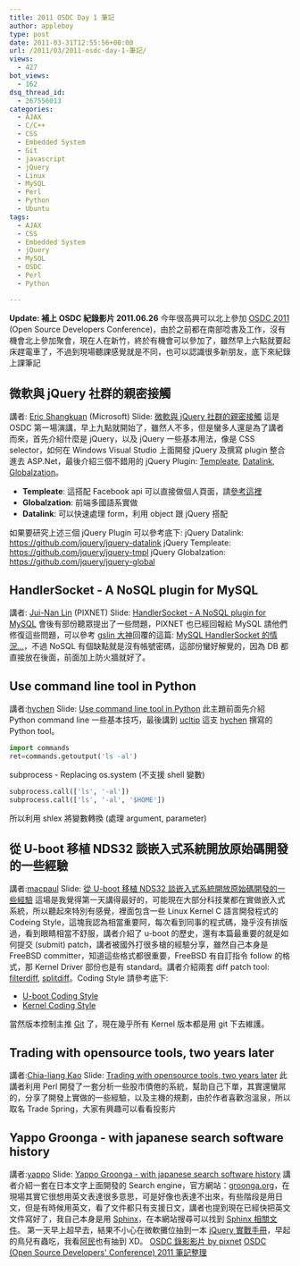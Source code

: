```yaml
---
title: 2011 OSDC Day 1 筆記
author: appleboy
type: post
date: 2011-03-31T12:55:56+00:00
url: /2011/03/2011-osdc-day-1-筆記/
views:
  - 427
bot_views:
  - 162
dsq_thread_id:
  - 267556013
categories:
  - AJAX
  - C/C++
  - CSS
  - Embedded System
  - Git
  - javascript
  - jQuery
  - Linux
  - MySQL
  - Perl
  - Python
  - Ubuntu
tags:
  - AJAX
  - CSS
  - Embedded System
  - jQuery
  - MySQL
  - OSDC
  - Perl
  - Python

---
```

**Update: 補上 OSDC 紀錄影片 2011.06.26** 今年很高興可以北上參加 [OSDC 2011][1] (Open Source Developers Conference)，由於之前都在南部唸書及工作，沒有機會北上參加聚會，現在人在新竹，終於有機會可以參加了，雖然早上六點就要起床趕電車了，不過到現場聽課感覺就是不同，也可以認識很多新朋友，底下來紀錄上課筆記

## 微軟與 jQuery 社群的親密接觸

講者: [Eric Shangkuan][2] (Microsoft) Slide: [微軟與 jQuery 社群的親密接觸][3] 這是 OSDC 第一場演講，早上九點就開始了，雖然人不多，但是蠻多人還是為了講者而來，首先介紹什麼是 jQuery，以及 jQuery 一些基本用法，像是 CSS selector，如何在 Windows Visual Studio 上面開發 jQuery 及撰寫 plugin 整合進去 ASP.Net，最後介紹三個不錯用的 jQuery Plugin: [Templeate][4], [Datalink][5], [Globalzation][6]。

  * **Templeate**: 這搭配 Facebook api 可以直接做個人頁面，請[參考這裡][7]
  * **Globalzation**: 前端多國語系實做
  * **Datalink**: 可以快速處理 form，利用 object 跟 jQuery 搭配

如果要研究上述三個 jQuery Plugin 可以參考底下: jQuery Datalink: <https://github.com/jquery/jquery-datalink> jQuery Templeate: <https://github.com/jquery/jquery-tmpl> jQuery Globalzation: <https://github.com/jquery/jquery-global>

## HandlerSocket - A NoSQL plugin for MySQL

講者: [Jui-Nan Lin][8] (PIXNET) Slide: [HandlerSocket - A NoSQL plugin for MySQL][9] 會後有部份聽眾提出了一些問題，PIXNET 也已經回報給 MySQL 請他們修復這些問題，可以參考 [gslin 大神][10]回覆的這篇: [MySQL HandlerSocket 的情況…][11]，不過 NoSQL 有個缺點就是沒有帳號密碼，這部份蠻好解覺的，因為 DB 都直接放在後面，前面加上防火牆就好了。

## Use command line tool in Python

講者:[hychen][12] Slide: [Use command line tool in Python][13] 此主題前面先介紹 Python command line 一些基本技巧，最後講到 [ucltip][14] 這支 [hychen][15] 撰寫的 Python tool。

```python
import commands
ret=commands.getoutput('ls -al')
```

subprocess - Replacing os.system (不支援 shell 變數)

```python
subprocess.call(['ls', '-al'])
subprocess.call(['ls', '-al', '$HOME'])
```

所以利用 shlex 將變數轉換 (處理 argument, parameter)

## 從 U-boot 移植 NDS32 談嵌入式系統開放原始碼開發的一些經驗

講者:[macpaul][16] Slide: [從 U-boot 移植 NDS32 談嵌入式系統開放原始碼開發的一些經驗][17] 這場是我覺得第一天講得最好的，可能現在大部分科技業都在實做嵌入式系統，所以聽起來特別有感覺，裡面包含一些 Linux Kernel C 語言開發程式的 Codeing Style，這塊我認為相當重要阿，每次看到同事的程式碼，幾乎沒有排版過，看到眼睛相當不舒服，講者介紹了 u-boot 的歷史，還有本篇最重要的就是如何提交 (submit) patch，講者被國外打很多槍的經驗分享，雖然自己本身是 FreeBSD committer，知道這些格式都很重要，FreeBSD 有自訂指令 follow 的格式，那 Kernel Driver 部份也是有 standard。講者介紹兩套 diff patch tool: [filterdiff][18], [splitdiff][19]。Coding Style 請參考底下:

  * [U-boot Coding Style][20]
  * [Kernel Coding Style][21]

當然版本控制主推 [Git][22] 了，現在幾乎所有 Kernel 版本都是用 git 下去維護。

## Trading with opensource tools, two years later

講者:[Chia-liang Kao][23] Slide: [Trading with opensource tools, two years later][24] 此講者利用 Perl 開發了一套分析一些股市債倦的系統，幫助自己下單，其實還蠻屌的，分享了開發上實做的一些經驗，以及主機的規劃，由於作者喜歡泡溫泉，所以取名 Trade Spring，大家有興趣可以看看投影片

## Yappo Groonga - with japanese search software history

講者:[yappo][25] Slide: [Yappo Groonga - with japanese search software history][26] 講者介紹一套在日本文字上面開發的 Search engine，官方網站：[groonga.org][27]，在現場其實它很想用英文表達很多意思，可是好像也表達不出來，有些階段是用日文，但是有時候用英文，看了文件都只有支援日文，講者也提到現在已經快把英文文件寫好了，我自己本身是用 [Sphinx][28]，在本網站搜尋可以找到 [Sphinx 相關文件][29]。 第一天早上超早去，結果不小心在微軟攤位抽到一本 [jQuery 實戰手冊][30]，早起的鳥兒有蟲吃，我看[阿民][31]也有抽到 XD。 [OSDC 錄影影片 by pixnet][32] [OSDC (Open Source Developers' Conference) 2011 筆記整理][33]

 [1]: http://osdc.tw/
 [2]: https://profiles.google.com/ericsk/about
 [3]: http://www.slideshare.net/ericsk/microsoft-and-jquery
 [4]: http://api.jquery.com/category/plugins/templates/
 [5]: http://api.jquery.com/category/plugins/data-link/
 [6]: http://weblogs.asp.net/scottgu/archive/2010/06/10/jquery-globalization-plugin-from-microsoft.aspx
 [7]: http://tutorialzine.com/2011/03/custom-facebook-wall-jquery-graph/
 [8]: http://jnlin.org/
 [9]: http://www.slideshare.net/jnlin/handlersocket-a-nosql-plugin-for-mysql
 [10]: http://blog.gslin.org/
 [11]: http://blog.gslin.org/archives/2011/03/29/2545/mysql-handlersocket-%E7%9A%84%E6%83%85%E6%B3%81
 [12]: http://hychen.wuweig.org/
 [13]: http://www.slideshare.net/hychen/how-to-use-command-line-tool-in-python-at-osdctw-2011
 [14]: https://github.com/hychen/ucltip
 [15]: http://twitter.com/hychen
 [16]: http://www.plurk.com/macpaul
 [17]: http://www.slideshare.net/macpaul/uboot-nds32-pdf
 [18]: http://linuxcommand.org/man_pages/filterdiff1.html
 [19]: http://linuxcommand.org/man_pages/splitdiff1.html
 [20]: http://www.denx.de/wiki/U-Boot/CodingStyle
 [21]: http://lxr.linux.no/linux/Documentation/CodingStyle
 [22]: http://git-scm.com/
 [23]: http://search.cpan.org/~clkao/
 [24]: http://www.slideshare.net/clkao/trading-with-opensource-tools-two-years-later
 [25]: https://github.com/yappo
 [26]: http://www.slideshare.net/kazuhiroosawa/yappo-groonga-with-japanese-search-software-history-osdctw-2011
 [27]: http://groonga.org/
 [28]: http://sphinxsearch.com/
 [29]: http://blog.wu-boy.com/?s=sphinx
 [30]: http://www.books.com.tw/exep/prod/booksfile.php?item=0010492941
 [31]: http://www.plurk.com/aminzai
 [32]: http://video.osdc.tw/
 [33]: http://blog.longwin.com.tw/2011/04/osdc-note-2011/